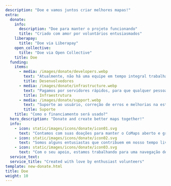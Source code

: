 ```yaml
---
description: "Doe e vamos juntos criar melhores mapas!"
extra:
  donate:
    info:
      description: "Doe para manter o projeto funcionando"
      title: "Criado com amor por voluntários entusiasmados"
    liberapay:
      title: "Doe via Liberapay"
    open_collective:
      title: "Doe via Open Collective"
    title: Doe
  funding:
    items:
      - media: /images/donate/developers.webp
        text: "Atualmente, não há uma equipe em tempo integral trabalhando no desenvolvimento de novos recursos e na melhoria do serviço. Para desenvolver o produto de forma consistente, é necessária uma equipe central."
        title: Desenvolvedores
      - media: /images/donate/infrastructure.webp
        text: "Pagamos por servidores rápidos, para que qualquer pessoa no mundo possa baixar atualizações gratuitas de dados de mapas sem atrasos. As transferências de dados de mapas são de centenas de terabytes por mês, e a quantidade está crescendo."
        title: Infraestrutura
      - media: /images/donate/support.webp
        text: "Suporte ao usuário, correção de erros e melhorias na estabilidade do aplicativo são nossas principais prioridades. A lista de pedidos e relatórios de erros cresce a cada dia, e há muitas solicitações de suporte para responder na App Store, no Google Play e em e-mails."
        title: Suporte
    title: "Como o financiamento será usado?"
  hero_description: "Donate and create better maps together!"
  info:
    - icon: static/images/icons/donate/icon01.svg
      text: "Contamos com suas doações para manter o CoMaps aberto e gratuito"
    - icon: static/images/icons/donate/icon02.svg
      text: "Somos alguns entusiastas que contribuem em nosso tempo livre. Amamos o que fazemos e amamos nossos usuários"
    - icon: static/images/icons/donate/icon03.svg
      text: "Com o seu apoio, estamos trabalhando para uma navegação de mapa focada na privacidade que seja a escolha preferida no mercado"
  service_text:
  service_title: "Created with love by enthusiast volunteers"
template: new-donate.html
title: Doe
weight: 10
---
```

